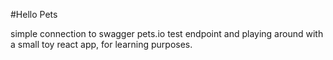 #Hello Pets

simple connection to swagger pets.io test endpoint and playing around with a small toy react app, for learning purposes.